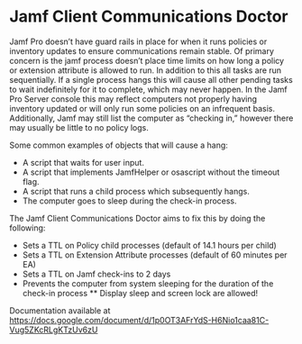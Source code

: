 # Jamf Client Communications Doctor

Jamf Pro doesn’t have guard rails in place for when it runs policies or inventory updates to ensure communications remain stable. Of primary concern is the jamf process doesn’t place time limits on how long a policy or extension attribute is allowed to run. In addition to this all tasks are run sequentially. If a single process hangs this will cause all other pending tasks to wait indefinitely for it to complete, which may never happen. In the Jamf Pro Server console this may reflect computers not properly having inventory updated or will only run some policies on an infrequent basis.  Additionally, Jamf may still list the computer as “checking in,” however there may usually be little to no policy logs.

Some common examples of objects that will cause a hang:
* A script that waits for user input.
* A script that implements JamfHelper or osascript without the timeout flag.
* A script that runs a child process which subsequently hangs.
* The computer goes to sleep during the check-in process.

The Jamf Client Communications Doctor aims to fix this by doing the following:

* Sets a TTL on Policy child processes (default of 14.1 hours per child)
* Sets a TTL on Extension Attribute processes (default of 60 minutes per EA)
* Sets a TTL on Jamf check-ins to 2 days
* Prevents  the computer from system sleeping for the duration of the check-in process
** Display sleep and screen lock are allowed!


Documentation available at https://docs.google.com/document/d/1p0OT3AFrYdS-H6Nio1caa81C-Vug5ZKcRLgKTzUv6zU
